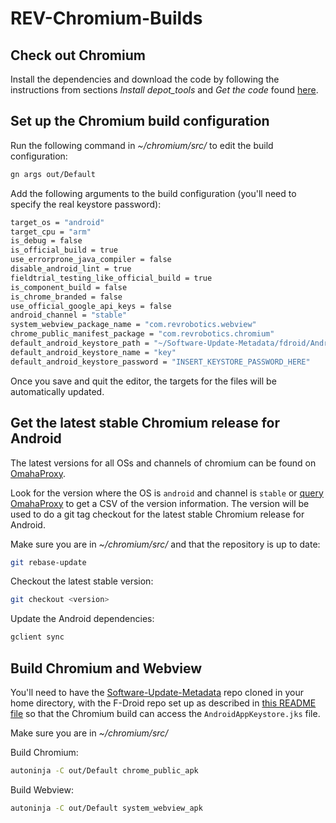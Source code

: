 # REV-Chromium-Builds

## Check out Chromium
Install the dependencies and download the code by following the instructions from sections _Install depot_tools_ and _Get the code_ found [here](https://chromium.googlesource.com/chromium/src/+/HEAD/docs/android_build_instructions.md).

## Set up the Chromium build configuration
Run the following command in _~/chromium/src/_ to edit the build configuration:
```bash
gn args out/Default
```

Add the following arguments to the build configuration (you'll need to specify the real keystore password):

```bash
target_os = "android"
target_cpu = "arm"
is_debug = false
is_official_build = true
use_errorprone_java_compiler = false
disable_android_lint = true
fieldtrial_testing_like_official_build = true
is_component_build = false
is_chrome_branded = false
use_official_google_api_keys = false
android_channel = "stable"
system_webview_package_name = "com.revrobotics.webview"
chrome_public_manifest_package = "com.revrobotics.chromium"
default_android_keystore_path = "~/Software-Update-Metadata/fdroid/AndroidAppKeystore.jks"
default_android_keystore_name = "key"
default_android_keystore_password = "INSERT_KEYSTORE_PASSWORD_HERE"
```

Once you save and quit the editor, the targets for the files will be automatically updated.

## Get the latest stable Chromium release for Android
The latest versions for all OSs and channels of chromium can be found on [OmahaProxy](https://omahaproxy.appspot.com/).

Look for the version where the OS is `android` and channel is `stable` or [query OmahaProxy](https://omahaproxy.appspot.com/all?os=android&channel=stable) to get a CSV of the version information. The version will be used to do a git tag checkout for the latest stable Chromium release for Android.

Make sure you are in _~/chromium/src/_ and that the repository is up to date:
```bash
git rebase-update
```

Checkout the latest stable version:

```bash
git checkout <version>
```

Update the Android dependencies:

```bash
gclient sync
```

## Build Chromium and Webview

You'll need to have the [Software-Update-Metadata](https://github.com/REVrobotics/Software-Update-Metadata) repo cloned in your home directory,
with the F-Droid repo set up as described in [this README file](https://github.com/REVrobotics/Software-Update-Metadata/blob/master/fdroid/README.md)
so that the Chromium build can access the `AndroidAppKeystore.jks` file.

Make sure you are in _~/chromium/src/_

Build Chromium:

```bash
autoninja -C out/Default chrome_public_apk
```

Build Webview:

```bash
autoninja -C out/Default system_webview_apk
```
